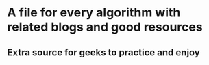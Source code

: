 # A file for every algorithm with related blogs and good resources

## Extra source for geeks to practice and enjoy 
